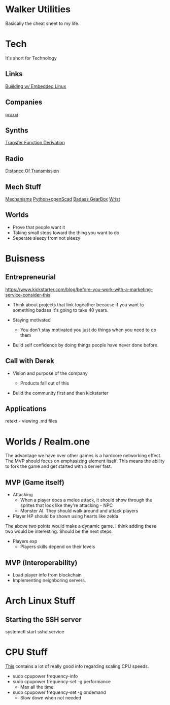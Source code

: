 # Walker Utilities
Basically the cheat sheet to my life.


# Tech
It's short for Technology

## Links
[Buiilding w/ Embedded Linux](https://jaycarlson.net/embedded-linux/)

## Companies
[proxxi](https://www.crunchbase.com/organization/proxxi)

## Synths
[Transfer Function Derivation](https://rk2log.wordpress.com/2018/06/03/deriving-the-transfer-function-for-a-bridged-t-network-pt-1/)

## Radio
[Distance Of Transmission](https://en.wikipedia.org/wiki/Line-of-sight_propagation#Radio_horizon)

## Mech Stuff
[Mechanisms](http://507movements.com/)
[Python+openScad](https://github.com/SolidCode/SolidPython)
[Badass GearBox](https://hackaday.io/project/159404-opentorque-actuator)
[Wrist](https://www.thingiverse.com/thing:3941099)

## Worlds
- Prove that people want it
- Taking small steps toward the thing you want to do
- Seperate sleezy from not sleezy


# Buisness
## Entrepreneurial
https://www.kickstarter.com/blog/before-you-work-with-a-marketing-service-consider-this

- Think about projects that link togeather because if you want to something
badass it's going to take 40 years.

- Staying motivated 
    - You don't stay motivated you just do things when you need to do them

- Build self confidence by doing things people have never done before. 

## Call with Derek
- Vision and purpose of the company
    - Products fall out of this

- Build the community first and then kickstarter


## Applications
retext - viewing .md files


# Worlds / Realm.one
The advantage we have over other games is a hardcore networking effect. The MVP
should focus on emphasizing element itself. This means the ability to fork the
game and get started with a server fast.

## MVP (Game itself)
- Attacking
  - When a player does a melee attack, it should show through the sprites that
  look like they're attacking - NPC
  - Monster AI. They should walk around and attack players
- Player HP should be shown using hearts like zelda

The above two points would make a dynamic game. I think adding these two would
be interesting. Should be the next steps.

- Players exp
  - Players skills depend on their levels

## MVP (Interoperability)
- Load player info from blockchain
- Implementing neighboring servers.


# Arch Linux Stuff
## Starting the SSH server
systemctl start sshd.service

# CPU Stuff
[This](https://wiki.debian.org/CpuFrequencyScaling) contains a lot of really
good info regarding scaling CPU speeds.
- sudo cpupower frequency-info
- sudo cpupower frequency-set -g performance
    - Max all the time
- sudo cpupower frequency-set -g ondemand
    - Slow down when not needed
